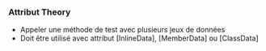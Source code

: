 ### Attribut Theory

- Appeler une méthode de test avec plusieurs jeux de données
- Doit être utilisé avec attribut [InlineData], [MemberData] ou [ClassData]
